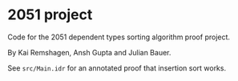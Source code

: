 # 2051 project

Code for the 2051 dependent types sorting algorithm proof project.

By Kai Remshagen, Ansh Gupta and Julian Bauer.

See `src/Main.idr` for an annotated proof that insertion sort works.
